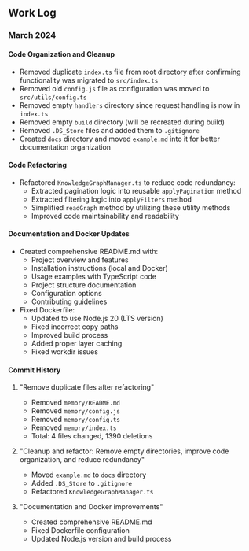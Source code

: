 ## Work Log

### March 2024

#### Code Organization and Cleanup
- Removed duplicate `index.ts` file from root directory after confirming functionality was migrated to `src/index.ts`
- Removed old `config.js` file as configuration was moved to `src/utils/config.ts`
- Removed empty `handlers` directory since request handling is now in `index.ts`
- Removed empty `build` directory (will be recreated during build)
- Removed `.DS_Store` files and added them to `.gitignore`
- Created `docs` directory and moved `example.md` into it for better documentation organization

#### Code Refactoring
- Refactored `KnowledgeGraphManager.ts` to reduce code redundancy:
  - Extracted pagination logic into reusable `applyPagination` method
  - Extracted filtering logic into `applyFilters` method
  - Simplified `readGraph` method by utilizing these utility methods
  - Improved code maintainability and readability

#### Documentation and Docker Updates
- Created comprehensive README.md with:
  - Project overview and features
  - Installation instructions (local and Docker)
  - Usage examples with TypeScript code
  - Project structure documentation
  - Configuration options
  - Contributing guidelines
- Fixed Dockerfile:
  - Updated to use Node.js 20 (LTS version)
  - Fixed incorrect copy paths
  - Improved build process
  - Added proper layer caching
  - Fixed workdir issues

#### Commit History
1. "Remove duplicate files after refactoring"
   - Removed `memory/README.md`
   - Removed `memory/config.js`
   - Removed `memory/config.ts`
   - Removed `memory/index.ts`
   - Total: 4 files changed, 1390 deletions

2. "Cleanup and refactor: Remove empty directories, improve code organization, and reduce redundancy"
   - Moved `example.md` to `docs` directory
   - Added `.DS_Store` to `.gitignore`
   - Refactored `KnowledgeGraphManager.ts`

3. "Documentation and Docker improvements"
   - Created comprehensive README.md
   - Fixed Dockerfile configuration
   - Updated Node.js version and build process